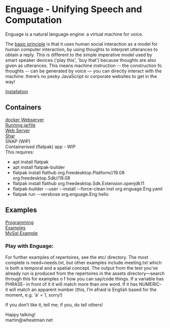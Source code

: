 # Enguage - Unifying Speech and Computation
<p>Enguage is a natural language engine: a virtual machine for voice.

The [basic principle](doc/principle.md) is that it uses human social interaction as a model for human computer interaction,
by using thoughts to interpret utterances to obtain a reply.
This is different to the simple imperative model used by smart speaker
devices ('play this', 'buy that') because thoughts are also given as utterances.
This means machine instruction -- the construction fo thoughts -- can be generated by voice —
you can directly interact with the machine:
there’s no pesky JavaScript or corporate websites to get in the way!</p>

[Installation](doc/install.md)<br/>

## Containers

[docker Webserver](doc/container.md)<br/>
[Running jarfile](doc/jarfile.md)<br/>
[Web Server](doc/httpd.md)<br/>
[Shar](doc/shar.md)<br/>
SNAP (WIP)<br/>
Containerised (flatpak) app - WIP<br/>
This requires:
<ul>
<li> apt install flatpak
<li> apt install flatpak-builder
<li> flatpak install flathub org.freedesktop.Platform//19.08 org.freedesktop.Sdk//19.08
<li> flatpak install flathub org.freedesktop.Sdk.Extension.openjdk11
<li> flatpak-builder --user --install --force-clean inst org.enguage.Eng.yaml
<li> flatpak run --versbose org.enguage.Eng hello
</ul>

## Examples

[Programming](doc/programming.md)<br/>
[Examples](doc/examples.md)<br/>
[MySql Example](doc/mySql.md)

<h3>Play with Enguage:</h3>
<P>For further examples of repertoires, see the etc/ directory.
The most complete is need+needs.txt, but other examples include
meeting.txt which is both a temporal and a spatial concept.
The output from the test you’ve already run is produced from the
repertoires in the assets directory—search through this for examples o
f how you can say/code things. If a variable has PHRASE- in front of it
it will match more than one word. If it has NUMERIC- it will match an
apparent number (this, I’m afraid is English based for the moment,
e.g. ‘a’ = 1, sorry!)
<p>If you don’t like it, tell me; if you, do tell others!
<p>Happy talking!<br/>
martin@wheatman.net

